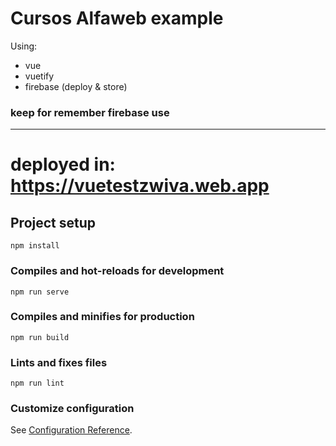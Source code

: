 # Cursos Alfaweb example

Using:
- vue
- vuetify
- firebase (deploy & store)

### keep for remember firebase use

-----------------

# deployed in: https://vuetestzwiva.web.app
## Project setup
```
npm install
```

### Compiles and hot-reloads for development
```
npm run serve
```

### Compiles and minifies for production
```
npm run build
```

### Lints and fixes files
```
npm run lint
```

### Customize configuration
See [Configuration Reference](https://cli.vuejs.org/config/).
